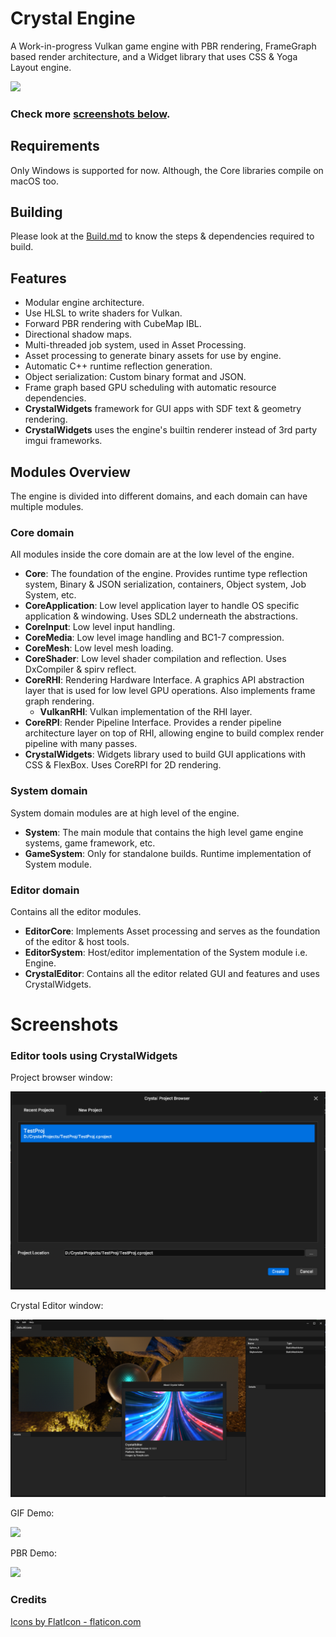 # Crystal Engine

A Work-in-progress Vulkan game engine with PBR rendering, FrameGraph based render architecture, and a Widget library that uses CSS & Yoga Layout engine.

![](./Screenshots/EditorDemo.gif)

### Check more [screenshots below](#screenshots).

## Requirements

Only Windows is supported for now. Although, the Core libraries compile on macOS too.

## Building

Please look at the [Build.md](./Docs/Build.md) to know the steps & dependencies required to build.

## Features

- Modular engine architecture.
- Use HLSL to write shaders for Vulkan.
- Forward PBR rendering with CubeMap IBL.
- Directional shadow maps.
- Multi-threaded job system, used in Asset Processing.
- Asset processing to generate binary assets for use by engine.
- Automatic C++ runtime reflection generation.
- Object serialization: Custom binary format and JSON.
- Frame graph based GPU scheduling with automatic resource dependencies.
- **CrystalWidgets** framework for GUI apps with SDF text & geometry rendering.
- **CrystalWidgets** uses the engine's builtin renderer instead of 3rd party imgui frameworks.

## Modules Overview

The engine is divided into different domains, and each domain can have multiple modules.

### Core domain
All modules inside the core domain are at the low level of the engine.

* **Core**: The foundation of the engine. Provides runtime type reflection system, Binary & JSON serialization, containers, Object system, Job System, etc.
* **CoreApplication**: Low level application layer to handle OS specific application & windowing. Uses SDL2 underneath the abstractions.
* **CoreInput**: Low level input handling.
* **CoreMedia**: Low level image handling and BC1-7 compression.
* **CoreMesh**: Low level mesh loading.
* **CoreShader**: Low level shader compilation and reflection. Uses DxCompiler & spirv reflect.
* **CoreRHI**: Rendering Hardware Interface. A graphics API abstraction layer that is used for low level GPU operations. Also implements frame graph rendering.
    * **VulkanRHI**: Vulkan implementation of the RHI layer.
* **CoreRPI**: Render Pipeline Interface. Provides a render pipeline architecture layer on top of RHI, allowing engine to build complex render pipeline with many passes.
* **CrystalWidgets**: Widgets library used to build GUI applications with CSS & FlexBox. Uses CoreRPI for 2D rendering.

### System domain

System domain modules are at high level of the engine.

* **System**: The main module that contains the high level game engine systems, game framework, etc.
* **GameSystem**: Only for standalone builds. Runtime implementation of System module.

### Editor domain

Contains all the editor modules.

* **EditorCore**: Implements Asset processing and serves as the foundation of the editor & host tools.
* **EditorSystem**: Host/editor implementation of the System module i.e. Engine.
* **CrystalEditor**: Contains all the editor related GUI and features and uses CrystalWidgets.

# Screenshots


### Editor tools using CrystalWidgets

Project browser window:

![](./Screenshots/ProjectBrowser.png)

Crystal Editor window:

![](./Screenshots/EditorWindow.png)

GIF Demo:

![](./Screenshots/EditorDemo.gif)

PBR Demo:

![](./Screenshots/IBL%20Demo%20Night.png)

### Credits

<a href="https://www.flaticon.com/">Icons by FlatIcon - flaticon.com</a>

